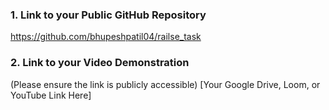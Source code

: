 ### 1. Link to your Public GitHub Repository
https://github.com/bhupeshpatil04/railse_task

### 2. Link to your Video Demonstration
(Please ensure the link is publicly accessible)
[Your Google Drive, Loom, or YouTube Link Here]
